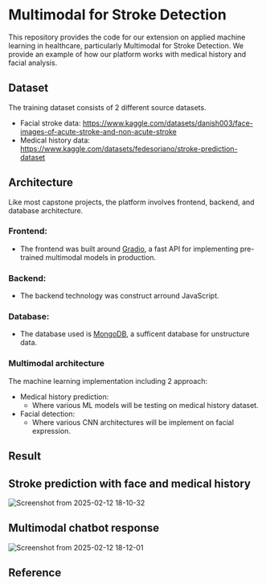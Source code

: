 # Multimodal for Stroke Detection

This repository provides the code for our extension on applied machine learning in healthcare, particularly Multimodal for Stroke Detection. We provide an example of how our platform works with medical history and facial analysis.

## Dataset

The training dataset consists of 2 different source datasets. 

- Facial stroke data: https://www.kaggle.com/datasets/danish003/face-images-of-acute-stroke-and-non-acute-stroke
- Medical history data: https://www.kaggle.com/datasets/fedesoriano/stroke-prediction-dataset


## Architecture
Like most capstone projects, the platform involves frontend, backend, and database architecture.

### Frontend:
- The frontend was built around [Gradio](https://www.gradio.app/), a fast API for implementing pre-trained multimodal models in production.

### Backend:
- The backend technology was construct arround JavaScript. 
### Database:
- The database used is [MongoDB](https://www.mongodb.com/), a sufficent database for unstructure data.

### Multimodal architecture
The machine learning implementation including 2 approach:
- Medical history prediction:
  - Where various ML models will be testing on medical history dataset.
- Facial detection:
  - Where various CNN architectures will be implement on facial expression.


## Result



## Stroke prediction with face and medical history
![Screenshot from 2025-02-12 18-10-32](https://github.com/user-attachments/assets/589e83f9-5eea-45b3-9a90-892e345c8aec)




## Multimodal chatbot response
![Screenshot from 2025-02-12 18-12-01](https://github.com/user-attachments/assets/29ffa1f6-3507-4fdf-8444-2f096d940b2b)



## Reference
